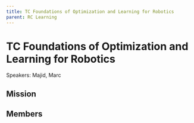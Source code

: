 ```yaml
---
title: TC Foundations of Optimization and Learning for Robotics
parent: RC Learning
---
```


# TC Foundations of Optimization and Learning for Robotics

Speakers: Majid, Marc

## Mission

## Members
